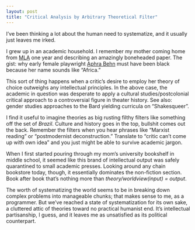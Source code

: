 ```yaml
---
layout: post
title: "Critical Analysis by Arbitrary Theoretical Filter"
---
```





I’ve been thinking a lot about the human need to systematize, and it usually just leaves me irked.

I grew up in an academic household. I remember my mother coming home from [MLA](http://www.mla.org/convention) one year and describing an amazingly boneheaded paper. The gist: why early female playwright [Aphra Behn](http://en.wikipedia.org/wiki/Aphra_Behn) must have been black because her name sounds like “Africa.”

This sort of thing happens when a critic’s desire to employ her theory of choice outweighs any intellectual principles. In the above case, the academic in question was desperate to apply a cultural studies/postcolonial critical approach to a controversial figure in theater history. See also: gender studies approaches to the Bard yielding curricula on “Shakesqueer”.

I find it useful to imagine theories as big rusting filthy filters like something off the set of *Brazil*. Culture and history goes in the top, bullshit comes out the back. Remember the filters when you hear phrases like “Marxist reading” or “postmodernist deconstruction.” Translate to “critic can’t come up with own idea” and you just might be able to survive academic jargon.

When I first started pouring through my mom’s university bookshelf in middle school, it seemed like this brand of intellectual output was safely quarantined to small academic presses. Looking around any chain bookstore today, though, it essentially dominates the non-fiction section. Book after book that’s nothing more than *theory/worldview(input) = output*.

The worth of systematizing the world seems to be in breaking down complex problems into manageable chunks; that makes sense to me, as a programmer. But we’ve reached a state of systematization for its own sake, a cluttered attic of theories toward no practical humanist end. It’s intellectual partisanship, I guess, and it leaves me as unsatisfied as its political counterpart.
